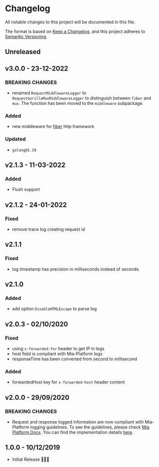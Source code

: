 # Changelog

All notable changes to this project will be documented in this file.

The format is based on [Keep a Changelog](https://keepachangelog.com/en/1.0.0/),
and this project adheres to [Semantic Versioning](https://semver.org/spec/v2.0.0.html).

## Unreleased

## v3.0.0 - 23-12-2022

### BREAKING CHANGES

- renamed `RequestMiddlewareLogger` to `RequestGorillaMuxMiddlewareLogger` to distinguish between `fiber` and `mux`. The function has been moved to the `middleware` subpackage.

### Added

- new middleware for [fiber](https://github.com/gofiber/fiber) http framework

### Updated

- `golang@1.19`

## v2.1.3 - 11-03-2022

### Added

- Flush support

## v2.1.2 - 24-01-2022

### Fixed

- remove trace log creating request id

## v2.1.1

### Fixed

- log timestamp has precision in milliseconds instead of seconds.

## v2.1.0

### Added

- add option `DisableHTMLEscape` to parse log

## v2.0.3 - 02/10/2020

### Fixed
- using `x-forwarded-for` header to get IP in logs
- host field is compliant with Mia-Platform logs
- responseTime has been converted from second to millisecond

### Added

- forwardedHost key for `x-forwarded-host` header content

## v2.0.0 - 29/09/2020

### BREAKING CHANGES

- Request and response logged information are now compliant with Mia-Platform logging guidelines. To see the guidelines, please check [Mia Platform Docs](https://docs.mia-platform.eu/docs/development_suite/monitoring-dashboard/dev_ops_guide/log). You can find the implementation details [here](https://github.com/mia-platform/glogger/blob/master/logmiddleware.go).

## 1.0.0 - 10/12/2019

- Initial Release 🎉🎉🎉
